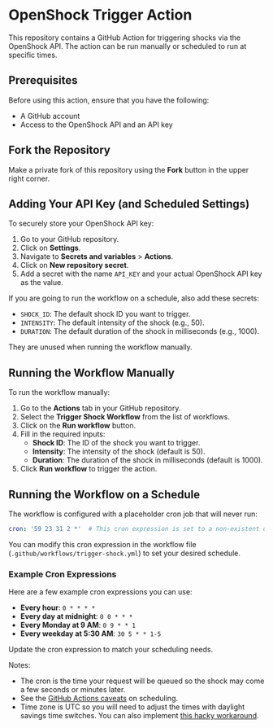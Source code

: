 # OpenShock Trigger Action

This repository contains a GitHub Action for triggering shocks via the OpenShock API. The action can be run manually or scheduled to run at specific times.

## Prerequisites

Before using this action, ensure that you have the following:

- A GitHub account
- Access to the OpenShock API and an API key

## Fork the Repository

Make a private fork of this repository using the **Fork** button in the upper right corner.

## Adding Your API Key (and Scheduled Settings)

To securely store your OpenShock API key:

1. Go to your GitHub repository.
1. Click on **Settings**.
1. Navigate to **Secrets and variables** > **Actions**.
1. Click on **New repository secret**.
1. Add a secret with the name `API_KEY` and your actual OpenShock API key as the value.

If you are going to run the workflow on a schedule, also add these secrets:

   - `SHOCK_ID`: The default shock ID you want to trigger.
   - `INTENSITY`: The default intensity of the shock (e.g., 50).
   - `DURATION`: The default duration of the shock in milliseconds (e.g., 1000).

They are unused when running the workflow manually.

## Running the Workflow Manually

To run the workflow manually:

1. Go to the **Actions** tab in your GitHub repository.
1. Select the **Trigger Shock Workflow** from the list of workflows.
1. Click on the **Run workflow** button.
1. Fill in the required inputs:
     - **Shock ID**: The ID of the shock you want to trigger.
     - **Intensity**: The intensity of the shock (default is 50).
     - **Duration**: The duration of the shock in milliseconds (default is 1000).
1. Click **Run workflow** to trigger the action.

## Running the Workflow on a Schedule

The workflow is configured with a placeholder cron job that will never run:

```yaml
cron: '59 23 31 2 *'  # This cron expression is set to a non-existent date (February 31)
```

You can modify this cron expression in the workflow file (`.github/workflows/trigger-shock.yml`) to set your desired schedule.

### Example Cron Expressions
Here are a few example cron expressions you can use:

- **Every hour**: `0 * * * *`
- **Every day at midnight**: `0 0 * * *`
- **Every Monday at 9 AM**: `0 9 * * 1`
- **Every weekday at 5:30 AM**: `30 5 * * 1-5`

Update the cron expression to match your scheduling needs.

Notes:

- The cron is the time your request will be queued so the shock may come a few seconds or minutes later.
- See the [GitHub Actions caveats](https://docs.github.com/en/actions/writing-workflows/choosing-when-your-workflow-runs/events-that-trigger-workflows#schedule) on scheduling.
- Time zone is UTC so you will need to adjust the times with daylight savings time switches. You can also implement [this hacky workaround](https://github.com/orgs/community/discussions/13454#discussioncomment-4091593).
